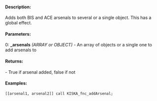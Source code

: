 #### Description:
Adds both BIS and ACE arsenals to several or a single object. This has a global effect.

#### Parameters:
0: **_arsenals** *(ARRAY or OBJECT)* - An array of objects or a single one to add arsenals to

#### Returns:
<BOOL> - True if arsenal added, false if not

#### Examples:
```sqf
[[arsenal1, arsenal2]] call KISKA_fnc_addArsenal;
```

